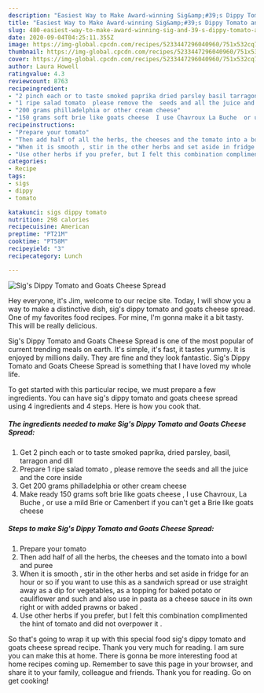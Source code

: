 ```yaml
---
description: "Easiest Way to Make Award-winning Sig&amp;#39;s Dippy Tomato and Goats Cheese Spread"
title: "Easiest Way to Make Award-winning Sig&amp;#39;s Dippy Tomato and Goats Cheese Spread"
slug: 480-easiest-way-to-make-award-winning-sig-and-39-s-dippy-tomato-and-goats-cheese-spread
date: 2020-09-04T04:25:11.355Z
image: https://img-global.cpcdn.com/recipes/5233447296040960/751x532cq70/sigs-dippy-tomato-and-goats-cheese-spread-recipe-main-photo.jpg
thumbnail: https://img-global.cpcdn.com/recipes/5233447296040960/751x532cq70/sigs-dippy-tomato-and-goats-cheese-spread-recipe-main-photo.jpg
cover: https://img-global.cpcdn.com/recipes/5233447296040960/751x532cq70/sigs-dippy-tomato-and-goats-cheese-spread-recipe-main-photo.jpg
author: Laura Howell
ratingvalue: 4.3
reviewcount: 8763
recipeingredient:
- "2 pinch each or to taste smoked paprika dried parsley basil tarragon  and dill"
- "1 ripe salad tomato  please remove the  seeds and all the juice and the core inside"
- "200 grams philladelphia or other cream cheese"
- "150 grams soft brie like goats cheese  I use Chavroux La Buche  or use a mild Brie or Camenbert if you cant get a Brie like goats cheese"
recipeinstructions:
- "Prepare your tomato"
- "Then add half of all the herbs, the cheeses and the tomato into a bowl and puree"
- "When it is smooth , stir in the other herbs and set aside in fridge for an hour or so if you want to use this as a sandwich spread or use straight away as a dip for vegetables, as a topping for baked potato or cauliflower and such and also use in pasta as a cheese sauce in its own right or with added prawns or baked ."
- "Use other herbs if you prefer, but I felt this combination complimented the hint of tomato and did not overpower it ."
categories:
- Recipe
tags:
- sigs
- dippy
- tomato

katakunci: sigs dippy tomato 
nutrition: 298 calories
recipecuisine: American
preptime: "PT21M"
cooktime: "PT58M"
recipeyield: "3"
recipecategory: Lunch

---
```



![Sig&#39;s Dippy Tomato and Goats Cheese Spread](https://img-global.cpcdn.com/recipes/5233447296040960/751x532cq70/sigs-dippy-tomato-and-goats-cheese-spread-recipe-main-photo.jpg)

Hey everyone, it's Jim, welcome to our recipe site. Today, I will show you a way to make a distinctive dish, sig&#39;s dippy tomato and goats cheese spread. One of my favorites food recipes. For mine, I'm gonna make it a bit tasty. This will be really delicious.

Sig&#39;s Dippy Tomato and Goats Cheese Spread is one of the most popular of current trending meals on earth. It's simple, it's fast, it tastes yummy. It is enjoyed by millions daily. They are fine and they look fantastic. Sig&#39;s Dippy Tomato and Goats Cheese Spread is something that I have loved my whole life.




To get started with this particular recipe, we must prepare a few ingredients. You can have sig&#39;s dippy tomato and goats cheese spread using 4 ingredients and 4 steps. Here is how you cook that.

<!--inarticleads1-->

##### The ingredients needed to make Sig&#39;s Dippy Tomato and Goats Cheese Spread:

1. Get 2 pinch each or to taste smoked paprika, dried parsley, basil, tarragon  and dill
1. Prepare 1 ripe salad tomato , please remove the  seeds and all the juice and the core inside
1. Get 200 grams philladelphia or other cream cheese
1. Make ready 150 grams soft brie like goats cheese , I use Chavroux, La Buche , or use a mild Brie or Camenbert if you can&#39;t get a Brie like goats cheese




<!--inarticleads2-->

##### Steps to make Sig&#39;s Dippy Tomato and Goats Cheese Spread:

1. Prepare your tomato
1. Then add half of all the herbs, the cheeses and the tomato into a bowl and puree
1. When it is smooth , stir in the other herbs and set aside in fridge for an hour or so if you want to use this as a sandwich spread or use straight away as a dip for vegetables, as a topping for baked potato or cauliflower and such and also use in pasta as a cheese sauce in its own right or with added prawns or baked .
1. Use other herbs if you prefer, but I felt this combination complimented the hint of tomato and did not overpower it .




So that's going to wrap it up with this special food sig&#39;s dippy tomato and goats cheese spread recipe. Thank you very much for reading. I am sure you can make this at home. There is gonna be more interesting food at home recipes coming up. Remember to save this page in your browser, and share it to your family, colleague and friends. Thank you for reading. Go on get cooking!
